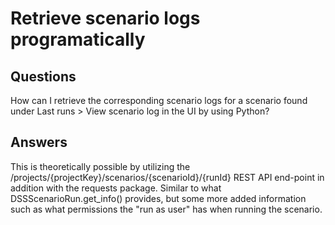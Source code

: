 # Retrieve scenario logs programatically

## Questions

How can I retrieve the corresponding scenario logs for a scenario found under Last runs > View scenario log in the UI by using Python?

## Answers

This is theoretically possible by utilizing the /projects/{projectKey}/scenarios/{scenarioId}/{runId} REST API end-point in addition with the requests package.
Similar to what DSSScenarioRun.get_info() provides, but some more added information such as what permissions the "run as user" has when running the scenario.
